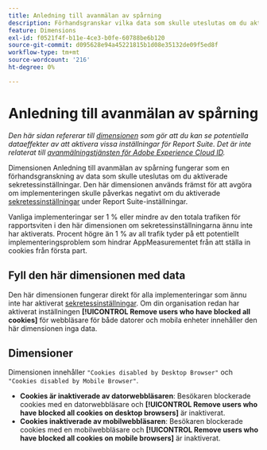 ```yaml
---
title: Anledning till avanmälan av spårning
description: Förhandsgranskar vilka data som skulle uteslutas om du aktiverade sekretessinställningar.
feature: Dimensions
exl-id: f0521f4f-b11e-4ce3-b0fe-60788be6b120
source-git-commit: d095628e94a45221815b1d08e35132de09f5ed8f
workflow-type: tm+mt
source-wordcount: '216'
ht-degree: 0%

---
```


# Anledning till avanmälan av spårning

*Den här sidan refererar till [dimensionen](overview.md) som gör att du kan se potentiella dataeffekter av att aktivera vissa inställningar för Report Suite. Det är inte relaterat till [avanmälningstjänsten för Adobe Experience Cloud ID](https://experienceleague.adobe.com/docs/id-service/using/implementation/opt-in-service/optin-overview.html).*

Dimensionen Anledning till avanmälan av spårning fungerar som en förhandsgranskning av data som skulle uteslutas om du aktiverade sekretessinställningar. Den här dimensionen används främst för att avgöra om implementeringen skulle påverkas negativt om du aktiverade [sekretessinställningar](https://experienceleague.adobe.com/docs/core-services/interface/administration/ec-cookies/browser-cookie-settings.html) under Report Suite-inställningar.

Vanliga implementeringar ser 1 % eller mindre av den totala trafiken för rapportsviten i den här dimensionen om sekretessinställningarna ännu inte har aktiverats. Procent högre än 1 % av all trafik tyder på ett potentiellt implementeringsproblem som hindrar AppMeasurementet från att ställa in cookies från första part.

## Fyll den här dimensionen med data

Den här dimensionen fungerar direkt för alla implementeringar som ännu inte har aktiverat [sekretessinställningar](https://experienceleague.adobe.com/docs/core-services/interface/administration/ec-cookies/browser-cookie-settings.html). Om din organisation redan har aktiverat inställningen **[!UICONTROL Remove users who have blocked all cookies]** för webbläsare för både datorer och mobila enheter innehåller den här dimensionen inga data.

## Dimensioner

Dimensionen innehåller `"Cookies disabled by Desktop Browser"` och `"Cookies disabled by Mobile Browser"`.

* **Cookies är inaktiverade av datorwebbläsaren**: Besökaren blockerade cookies med en datorwebbläsare och **[!UICONTROL Remove users who have blocked all cookies on desktop browsers]** är inaktiverat.
* **Cookies inaktiverade av mobilwebbläsaren**: Besökaren blockerade cookies med en mobilwebbläsare och **[!UICONTROL Remove users who have blocked all cookies on mobile browsers]** är inaktiverat.
